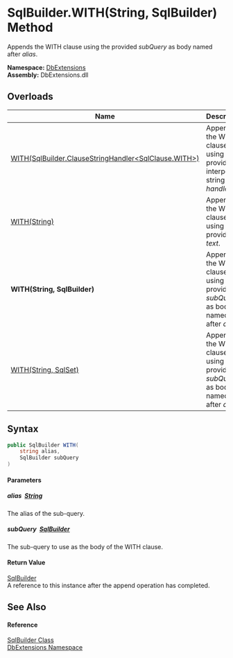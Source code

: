 SqlBuilder.WITH(String, SqlBuilder) Method
==========================================
Appends the WITH clause using the provided *subQuery* as body named after *alias*.
  
**Namespace:** [DbExtensions][1]  
**Assembly:** DbExtensions.dll

Overloads
---------

| Name                                                         | Description                                                                        |
| ------------------------------------------------------------ | ---------------------------------------------------------------------------------- |
| [WITH(SqlBuilder.ClauseStringHandler&lt;SqlClause.WITH>)][2] | Appends the WITH clause using the provided interpolated string *handler*.          |
| [WITH(String)][3]                                            | Appends the WITH clause using the provided *text*.                                 |
| **WITH(String, SqlBuilder)**                                 | Appends the WITH clause using the provided *subQuery* as body named after *alias*. |
| [WITH(String, SqlSet)][4]                                    | Appends the WITH clause using the provided *subQuery* as body named after *alias*. |


Syntax
------

```csharp
public SqlBuilder WITH(
	string alias,
	SqlBuilder subQuery
)
```

#### Parameters

##### *alias*  [String][5]
The alias of the sub-query.

##### *subQuery*  [SqlBuilder][6]
The sub-query to use as the body of the WITH clause.

#### Return Value
[SqlBuilder][6]  
A reference to this instance after the append operation has completed.

See Also
--------

#### Reference
[SqlBuilder Class][6]  
[DbExtensions Namespace][1]  

[1]: ../README.md
[2]: WITH.md
[3]: WITH_1.md
[4]: WITH_3.md
[5]: https://learn.microsoft.com/dotnet/api/system.string
[6]: README.md